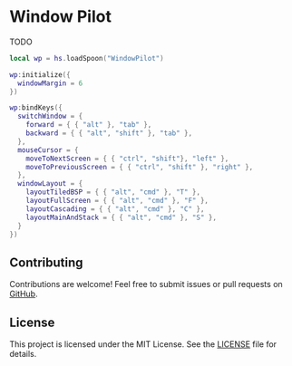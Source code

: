 # Window Pilot

TODO


```lua
local wp = hs.loadSpoon("WindowPilot")

wp:initialize({
  windowMargin = 6
})

wp:bindKeys({
  switchWindow = {
    forward = { { "alt" }, "tab" },
    backward = { { "alt", "shift" }, "tab" },
  },
  mouseCursor = {
    moveToNextScreen = { { "ctrl", "shift"}, "left" },
    moveToPreviousScreen = { { "ctrl", "shift" }, "right" },
  },
  windowLayout = {
    layoutTiledBSP = { { "alt", "cmd" }, "T" },
    layoutFullScreen = { { "alt", "cmd" }, "F" },
    layoutCascading = { { "alt", "cmd" }, "C" },
    layoutMainAndStack = { { "alt", "cmd" }, "S" },
  }
})
```

## Contributing

Contributions are welcome! Feel free to submit issues or pull requests on [GitHub](https://github.com/ticklemynausea/WindowPilot.spoon).

## License

This project is licensed under the MIT License. See the [LICENSE](./LICENSE) file for details.

